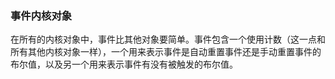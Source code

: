 ### 事件内核对象

​		在所有的内核对象中，事件比其他对象要简单。事件包含一个使用计数（这一点和所有其他内核对象一样），一个用来表示事件是自动重置事件还是手动重置事件的布尔值，以及另一个用来表示事件有没有被触发的布尔值。